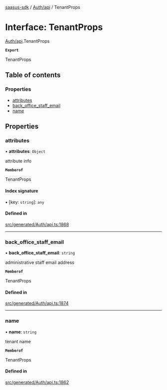 [saasus-sdk](../README.md) / [Auth/api](../modules/Auth_api.md) / TenantProps

# Interface: TenantProps

[Auth/api](../modules/Auth_api.md).TenantProps

**`Export`**

TenantProps

## Table of contents

### Properties

- [attributes](Auth_api.TenantProps.md#attributes)
- [back\_office\_staff\_email](Auth_api.TenantProps.md#back_office_staff_email)
- [name](Auth_api.TenantProps.md#name)

## Properties

### attributes

• **attributes**: `Object`

attribute info

**`Memberof`**

TenantProps

#### Index signature

▪ [key: `string`]: `any`

#### Defined in

[src/generated/Auth/api.ts:1868](https://github.com/saasus-platform/saasus-sdk-javascript/blob/6b95732/src/generated/Auth/api.ts#L1868)

___

### back\_office\_staff\_email

• **back\_office\_staff\_email**: `string`

administrative staff email address

**`Memberof`**

TenantProps

#### Defined in

[src/generated/Auth/api.ts:1874](https://github.com/saasus-platform/saasus-sdk-javascript/blob/6b95732/src/generated/Auth/api.ts#L1874)

___

### name

• **name**: `string`

tenant name

**`Memberof`**

TenantProps

#### Defined in

[src/generated/Auth/api.ts:1862](https://github.com/saasus-platform/saasus-sdk-javascript/blob/6b95732/src/generated/Auth/api.ts#L1862)
